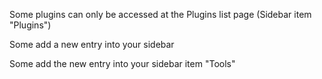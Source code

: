 Some plugins can only be accessed at the Plugins list page (Sidebar item "Plugins")

Some add a new entry into your sidebar

Some add the new entry into your sidebar item "Tools"